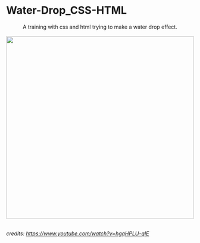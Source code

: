  # Water-Drop_CSS-HTML
 <div align="center">
A training with css and html trying to make a water drop effect.  
</div>

<br>

 <div align="center">  
  <img height="490px" width="100%"  src="https://imgur.com/uuOl9LM.png"/>  
</div>


<br>

*credits: https://www.youtube.com/watch?v=hgqHPLU-qIE*

